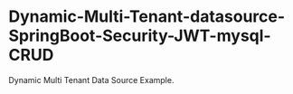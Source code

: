 # Dynamic-Multi-Tenant-datasource-SpringBoot-Security-JWT-mysql-CRUD
Dynamic Multi Tenant Data Source Example.
